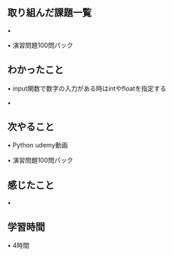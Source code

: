 ## 取り組んだ課題一覧
• 

• 演習問題100問パック


## わかったこと
• input関数で数字の入力がある時はintやfloatを指定する


• 


## 次やること
•   Python udemy動画　


• 演習問題100問パック


## 感じたこと
• 

## 学習時間
• 4時間